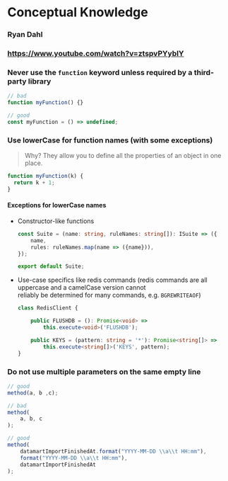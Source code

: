 # Conceptual Knowledge

### Ryan Dahl

### https://www.youtube.com/watch?v=ztspvPYybIY

### **Never use the **`function`** keyword unless required by a third-party library**

```typescript
// bad
function myFunction() {}

// good
const myFunction = () => undefined;
```

### **Use lowerCase for function names** \(with some exceptions\)

> Why? They allow you to define all the properties of an object in one place.

```javascript
function myFunction(k) {
  return k + 1;
}
```

#### Exceptions for lowerCase names

* Constructor-like functions

  ```typescript
  const Suite = (name: string, ruleNames: string[]): ISuite => ({
      name,
      rules: ruleNames.map(name => ({name})),
  });

  export default Suite;
  ```

* Use-case specifics like redis commands \(redis commands are all uppercase and a camelCase version cannot  
  reliably be determined for many commands, e.g. `BGREWRITEAOF`\)

  ```typescript
  class RedisClient {

      public FLUSHDB = (): Promise<void> =>
          this.execute<void>('FLUSHDB');

      public KEYS = (pattern: string = '*'): Promise<string[]> =>
          this.execute<string[]>('KEYS', pattern);
  }
  ```

### **Do not use multiple parameters on the same empty line**

```javascript
// good
method(a, b ,c);

// bad
method(
    a, b, c
);

// good
method(
    datamartImportFinishedAt.format("YYYY-MM-DD \\a\\t HH:mm"),
    format("YYYY-MM-DD \\a\\t HH:mm"),
    datamartImportFinishedAt
);
```



